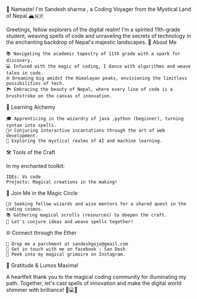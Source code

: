 🌟 Namaste! I'm Sandesh sharma , a Coding Voyager from the Mystical Land of Nepal 🏔️🇳🇵

Greetings, fellow explorers of the digital realm! I'm a spirited 11th-grade student, weaving spells of code and unraveling the secrets of technology in the enchanting backdrop of Nepal's majestic landscapes.
🚀 About Me
    
    📚 Navigating the academic tapestry of 11th grade with a spark for discovery.
    💻 Infused with the magic of coding, I dance with algorithms and weave tales in code.
    🌐 Dreaming big amidst the Himalayan peaks, envisioning the limitless possibilities of tech.
    🏞️ Embracing the beauty of Nepal, where every line of code is a brushstroke on the canvas of innovation.

🌱 Learning Alchemy

    🎓 Apprenticing in the wizardry of java ,python (beginner), turning syntax into spells.
    🧙‍♂️ Conjuring interactive incantations through the art of web development.
    🤖 Exploring the mystical realms of AI and machine learning.

🛠️ Tools of the Craft

In my enchanted toolkit:

    
    IDEs: Vs code
    Projects: Magical creations in the making!

🌈 Join Me in the Magic Circle

    🧙‍♀️ Seeking fellow wizards and wise mentors for a shared quest in the coding cosmos.
    📚 Gathering magical scrolls (resources) to deepen the craft.
    💬 Let's conjure ideas and weave spells together!

🌐 Connect through the Ether

    📧 Drop me a parchment at sandeshgojo@gmail.com
    🦉 Get in touch with me on facebook : San Desh
    📸 Peek into my magical grimoire on Instagram.

🌟 Gratitude & Lumos Maxima!

A heartfelt thank you to the magical coding community for illuminating my path. Together, let's cast spells of innovation and make the digital world shimmer with brilliance! 🚀💻✨
